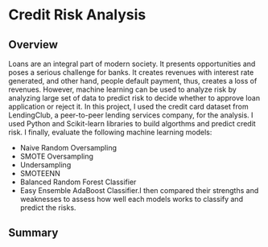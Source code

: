 # Credit Risk Analysis
## Overview
Loans are an integral part of modern society. It presents opportunities and poses a serious challenge for banks. It creates revenues with interest rate generated, and other hand, people default payment, thus, creates a loss of revenues. However, machine learning can be used to analyze risk by analyzing large set of data to predict risk to decide whether to approve loan application or reject it. In this project, I used the credit card dataset from LendingClub, a peer-to-peer lending services company, for the analysis. I used Python and Scikit-learn libraries to build algorthms and predict credit risk. I finally, evaluate the following machine learning models:
- Naive Random Oversampling
- SMOTE Oversampling
- Undersampling
- SMOTEENN
- Balanced Random Forest Classifier
- Easy Ensemble AdaBoost Classifier.I then compared their strengths and weaknesses to assess how well each models works to classify and predict the risks.
## Summary
